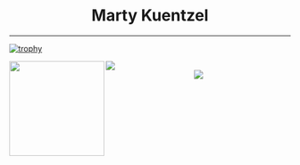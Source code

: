 <h1 align="center">Marty Kuentzel</h1>

----

[![trophy](https://github-profile-trophy.vercel.app/?username=martykuentzel&theme=dracula)](https://github.com/ryo-ma/github-profile-trophy)

<div>
  <img height="170" align="left" src="https://github-readme-stats.vercel.app/api?username=martykuentzel&count_private=true&show_icons=true&theme=dracula" />
  <img src="https://github-readme-stats.vercel.app/api/top-langs/?username=martykuentzel&theme=dracula&langs_count=15&layout=compact&hide=php" />
  
<div align="center"><img src="https://komarev.com/ghpvc/?username=martykuentzel"/></div>
</div>
